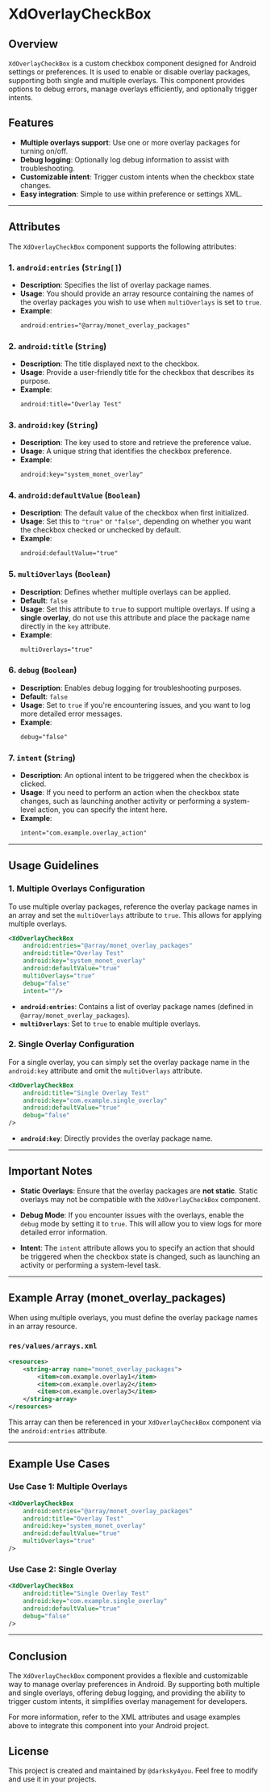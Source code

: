 
# **XdOverlayCheckBox**

## **Overview**
`XdOverlayCheckBox` is a custom checkbox component designed for Android settings or preferences. It is used to enable or disable overlay packages, supporting both single and multiple overlays. This component provides options to debug errors, manage overlays efficiently, and optionally trigger intents.

## **Features**
- **Multiple overlays support**: Use one or more overlay packages for turning on/off.
- **Debug logging**: Optionally log debug information to assist with troubleshooting.
- **Customizable intent**: Trigger custom intents when the checkbox state changes.
- **Easy integration**: Simple to use within preference or settings XML.

---

## **Attributes**

The `XdOverlayCheckBox` component supports the following attributes:

### 1. **`android:entries`** (`String[]`)

- **Description**: Specifies the list of overlay package names.
- **Usage**: You should provide an array resource containing the names of the overlay packages you wish to use when `multiOverlays` is set to `true`.
- **Example**: 
  ```xml
  android:entries="@array/monet_overlay_packages"
  ```

### 2. **`android:title`** (`String`)

- **Description**: The title displayed next to the checkbox.
- **Usage**: Provide a user-friendly title for the checkbox that describes its purpose.
- **Example**:
  ```xml
  android:title="Overlay Test"
  ```

### 3. **`android:key`** (`String`)

- **Description**: The key used to store and retrieve the preference value.
- **Usage**: A unique string that identifies the checkbox preference.
- **Example**:
  ```xml
  android:key="system_monet_overlay"
  ```

### 4. **`android:defaultValue`** (`Boolean`)

- **Description**: The default value of the checkbox when first initialized.
- **Usage**: Set this to `"true"` or `"false"`, depending on whether you want the checkbox checked or unchecked by default.
- **Example**:
  ```xml
  android:defaultValue="true"
  ```

### 5. **`multiOverlays`** (`Boolean`)

- **Description**: Defines whether multiple overlays can be applied.
- **Default**: `false`
- **Usage**: Set this attribute to `true` to support multiple overlays. If using a **single overlay**, do not use this attribute and place the package name directly in the `key` attribute.
- **Example**:
  ```xml
  multiOverlays="true"
  ```

### 6. **`debug`** (`Boolean`)

- **Description**: Enables debug logging for troubleshooting purposes.
- **Default**: `false`
- **Usage**: Set to `true` if you're encountering issues, and you want to log more detailed error messages.
- **Example**:
  ```xml
  debug="false"
  ```

### 7. **`intent`** (`String`)

- **Description**: An optional intent to be triggered when the checkbox is clicked.
- **Usage**: If you need to perform an action when the checkbox state changes, such as launching another activity or performing a system-level action, you can specify the intent here.
- **Example**:
  ```xml
  intent="com.example.overlay_action"
  ```

---

## **Usage Guidelines**

### **1. Multiple Overlays Configuration**
To use multiple overlay packages, reference the overlay package names in an array and set the `multiOverlays` attribute to `true`. This allows for applying multiple overlays.

```xml
<XdOverlayCheckBox
    android:entries="@array/monet_overlay_packages"
    android:title="Overlay Test"
    android:key="system_monet_overlay"
    android:defaultValue="true"
    multiOverlays="true"
    debug="false"
    intent=""/>
```

- **`android:entries`**: Contains a list of overlay package names (defined in `@array/monet_overlay_packages`).
- **`multiOverlays`**: Set to `true` to enable multiple overlays.

### **2. Single Overlay Configuration**
For a single overlay, you can simply set the overlay package name in the `android:key` attribute and omit the `multiOverlays` attribute.

```xml
<XdOverlayCheckBox
    android:title="Single Overlay Test"
    android:key="com.example.single_overlay"
    android:defaultValue="true"
    debug="false"
/>
```

- **`android:key`**: Directly provides the overlay package name.

---

## **Important Notes**

- **Static Overlays**: Ensure that the overlay packages are **not static**. Static overlays may not be compatible with the `XdOverlayCheckBox` component.
  
- **Debug Mode**: If you encounter issues with the overlays, enable the `debug` mode by setting it to `true`. This will allow you to view logs for more detailed error information.

- **Intent**: The `intent` attribute allows you to specify an action that should be triggered when the checkbox state is changed, such as launching an activity or performing a system-level task.

---

## **Example Array (monet_overlay_packages)**

When using multiple overlays, you must define the overlay package names in an array resource.

### `res/values/arrays.xml`

```xml
<resources>
    <string-array name="monet_overlay_packages">
        <item>com.example.overlay1</item>
        <item>com.example.overlay2</item>
        <item>com.example.overlay3</item>
    </string-array>
</resources>
```

This array can then be referenced in your `XdOverlayCheckBox` component via the `android:entries` attribute.

---

## **Example Use Cases**

### **Use Case 1: Multiple Overlays**

```xml
<XdOverlayCheckBox
    android:entries="@array/monet_overlay_packages"
    android:title="Overlay Test"
    android:key="system_monet_overlay"
    android:defaultValue="true"
    multiOverlays="true"
/>
```

### **Use Case 2: Single Overlay**

```xml
<XdOverlayCheckBox
    android:title="Single Overlay Test"
    android:key="com.example.single_overlay"
    android:defaultValue="true"
    debug="false"
/>
```

---

## **Conclusion**
The `XdOverlayCheckBox` component provides a flexible and customizable way to manage overlay preferences in Android. By supporting both multiple and single overlays, offering debug logging, and providing the ability to trigger custom intents, it simplifies overlay management for developers.

For more information, refer to the XML attributes and usage examples above to integrate this component into your Android project.



## License
This project is created and maintained by `@darksky4you`. Feel free to modify and use it in your projects.

